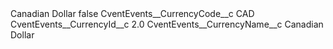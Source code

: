 <?xml version="1.0" encoding="UTF-8"?>
<CustomMetadata xmlns="http://soap.sforce.com/2006/04/metadata" xmlns:xsi="http://www.w3.org/2001/XMLSchema-instance" xmlns:xsd="http://www.w3.org/2001/XMLSchema">
    <label>Canadian Dollar</label>
    <protected>false</protected>
    <values>
        <field>CventEvents__CurrencyCode__c</field>
        <value xsi:type="xsd:string">CAD</value>
    </values>
    <values>
        <field>CventEvents__CurrencyId__c</field>
        <value xsi:type="xsd:double">2.0</value>
    </values>
    <values>
        <field>CventEvents__CurrencyName__c</field>
        <value xsi:type="xsd:string">Canadian Dollar</value>
    </values>
</CustomMetadata>
